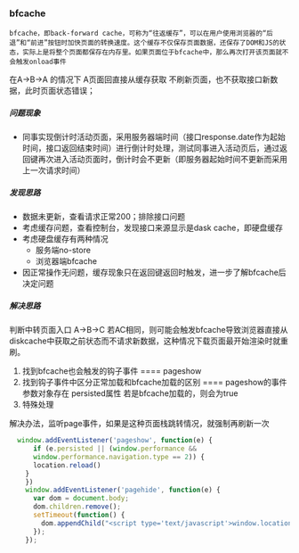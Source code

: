 ### bfcache

```
bfcache，即back-forward cache，可称为“往返缓存”，可以在用户使用浏览器的“后退”和“前进”按钮时加快页面的转换速度。这个缓存不仅保存页面数据，还保存了DOM和JS的状态，实际上是将整个页面都保存在内存里。如果页面位于bfcache中，那么再次打开该页面就不会触发onload事件
```

在A->B->A 的情况下 A页面回直接从缓存获取 不刷新页面，也不获取接口新数据，此时页面状态错误；

##### 问题现象

- 同事实现倒计时活动页面，采用服务器端时间（接口response.date作为起始时间，接口返回结束时间）进行倒计时处理，测试同事进入活动页后，通过返回键再次进入活动页面时，倒计时会不更新（即服务器起始时间不更新而采用上一次请求时间）

##### 发现思路

- 数据未更新，查看请求正常200；排除接口问题
- 考虑缓存问题，查看控制台，发现接口来源显示是dask cache，即硬盘缓存
- 考虑硬盘缓存有两种情况
  - 服务端no-store
  - 浏览器端bfcache
- 因正常操作无问题，缓存现象只在返回键返回时触发，进一步了解bfcache后决定问题

##### 解决思路

判断中转页面入口 A->B->C   若AC相同，则可能会触发bfcache导致浏览器直接从diskcache中获取之前状态而不请求新数据，这种情况下载页面最开始渲染时就重刷。

1. 找到bfcache也会触发的钩子事件  ====   pageshow
2. 找到钩子事件中区分正常加载和bfcache加载的区别     ==== pageshow的事件参数对象存在  persisted属性  若是bfcache加载的，则会为true
3. 特殊处理

解决办法，监听page事件，如果是这种页面栈跳转情况，就强制再刷新一次

```js
  window.addEventListener('pageshow', function(e) {
      if (e.persisted || (window.performance && 
      window.performance.navigation.type == 2)) {
      location.reload()
    }
    })
    window.addEventListener('pagehide', function(e) {
      var dom = document.body;
      dom.children.remove();
      setTimeout(function() {
        dom.appendChild("<script type='text/javascript'>window.location.reload(true);<\/script>");
      });
    });

```

